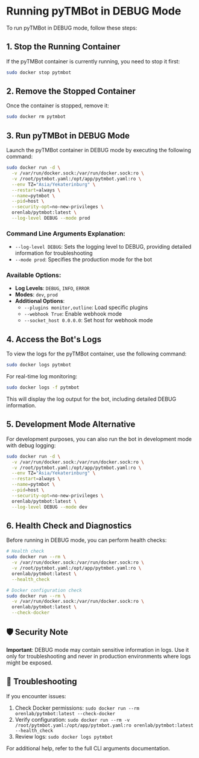 # Running pyTMBot in DEBUG Mode

To run pyTMBot in DEBUG mode, follow these steps:

## 1. **Stop the Running Container**

If the pyTMBot container is currently running, you need to stop it first:

```bash
sudo docker stop pytmbot
```

## 2. **Remove the Stopped Container**

Once the container is stopped, remove it:

```bash
sudo docker rm pytmbot
```

## 3. **Run pyTMBot in DEBUG Mode**

Launch the pyTMBot container in DEBUG mode by executing the following command:

```bash
sudo docker run -d \
  -v /var/run/docker.sock:/var/run/docker.sock:ro \
  -v /root/pytmbot.yaml:/opt/app/pytmbot.yaml:ro \
  --env TZ="Asia/Yekaterinburg" \
  --restart=always \
  --name=pytmbot \
  --pid=host \
  --security-opt=no-new-privileges \
  orenlab/pytmbot:latest \
  --log-level DEBUG --mode prod
```

### Command Line Arguments Explanation:

- `--log-level DEBUG`: Sets the logging level to DEBUG, providing detailed information for troubleshooting
- `--mode prod`: Specifies the production mode for the bot

### Available Options:

- **Log Levels**: `DEBUG`, `INFO`, `ERROR`
- **Modes**: `dev`, `prod`
- **Additional Options**:
    - `--plugins monitor,outline`: Load specific plugins
    - `--webhook True`: Enable webhook mode
    - `--socket_host 0.0.0.0`: Set host for webhook mode

## 4. **Access the Bot's Logs**

To view the logs for the pyTMBot container, use the following command:

```bash
sudo docker logs pytmbot
```

For real-time log monitoring:

```bash
sudo docker logs -f pytmbot
```

This will display the log output for the bot, including detailed DEBUG information.

## 5. **Development Mode Alternative**

For development purposes, you can also run the bot in development mode with debug logging:

```bash
sudo docker run -d \
  -v /var/run/docker.sock:/var/run/docker.sock:ro \
  -v /root/pytmbot.yaml:/opt/app/pytmbot.yaml:ro \
  --env TZ="Asia/Yekaterinburg" \
  --restart=always \
  --name=pytmbot \
  --pid=host \
  --security-opt=no-new-privileges \
  orenlab/pytmbot:latest \
  --log-level DEBUG --mode dev
```

## 6. **Health Check and Diagnostics**

Before running in DEBUG mode, you can perform health checks:

```bash
# Health check
sudo docker run --rm \
  -v /var/run/docker.sock:/var/run/docker.sock:ro \
  -v /root/pytmbot.yaml:/opt/app/pytmbot.yaml:ro \
  orenlab/pytmbot:latest \
  --health_check

# Docker configuration check
sudo docker run --rm \
  -v /var/run/docker.sock:/var/run/docker.sock:ro \
  orenlab/pytmbot:latest \
  --check-docker
```

## 🛡️ Security Note

**Important**: DEBUG mode may contain sensitive information in logs. Use it only for troubleshooting and never in
production environments where logs might be exposed.

## 🔧 Troubleshooting

If you encounter issues:

1. Check Docker permissions: `sudo docker run --rm orenlab/pytmbot:latest --check-docker`
2. Verify configuration:
   `sudo docker run --rm -v /root/pytmbot.yaml:/opt/app/pytmbot.yaml:ro orenlab/pytmbot:latest --health_check`
3. Review logs: `sudo docker logs pytmbot`

For additional help, refer to the full CLI arguments documentation.